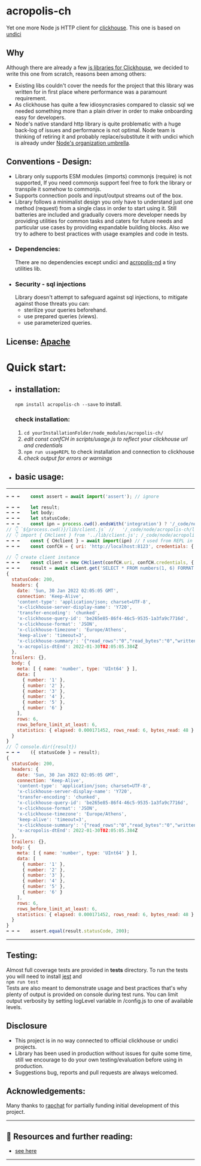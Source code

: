 # acropolis-ch
Yet one more Node js HTTP client for [clickhouse](https://clickhouse.com/). This one is based on [undici](https://undici.nodejs.org/)

## Why
Although there are already a few [js libraries for Clickhouse](https://clickhouse.com/docs/en/interfaces/third-party/client-libraries/),
we decided to write this one from scratch, reasons been among others:
-   Existing libs couldn't cover the needs for the project that this library was written for in first place where performance was a paramount requirement.
-   As clickhouse has quite a few idiosyncrasies compared to classic sql we needed something more than a plain driver in order to make 
    onboarding easy for developers.
-   Node's native standard http library is quite problematic with a huge back-log of issues and performance is not optimal.
    Node team is thinking of retiring it and probably replace/substitute it with undici which is already under [Node's organization umbrella](https://twitter.com/matteocollina/status/1298148085210775553?lang=en).

## Conventions - Design:
-   Library only supports ESM modules (imports) commonjs (require) is not supported, If you need commonjs support feel free to fork the library or transpile it somehow to commonjs.
-   Supports connection pools and input/output streams out of the box.
-   Library follows a minimalist design you only have to understand just one method (request) from a single class in order to start using it.
Still batteries are included and gradually covers more developer needs by providing utilities for common tasks and caters for future needs
and particular use cases by providing expandable building blocks. Also we try to adhere to best practices with usage examples and code in tests. 
-  ### Dependencies:
    There are no dependencies except undici and [acropolis-nd](https://github.com/nickmilon/acropolis-nd) a tiny utilities lib. 
-  ### Security - sql injections
    Library doesn't attempt to safeguard against sql injections, to mitigate against those threats you can:
    -   sterilize your queries beforehand.
    -   use prepared queries (views). 
    -   use parameterized queries.

## License: [Apache](./LICENSE)

# Quick start:
-   ## installation:
  
    `npm install acropolis-ch --save` to install.
    ### check installation:
    1.  `cd yourInstallationFolder/node_modules/acropolis-ch/`<br>
    2.  <em>edit const confCH in scripts/usage.js to reflect your clickhouse url and credentials</em><br>
    3.  `npm run usageREPL` to check installation and connection to clickhouse<br>
    4.  <em>check output for errors or warnings</em><br>
 
-   ## basic usage:
---
<!--usageStart-->
```js 
➡️ ➡️ ➡️	const assert = await import('assert'); // ignore

➡️ ➡️ ➡️	let result;
➡️ ➡️ ➡️	let body;
➡️ ➡️ ➡️	let statusCode;
➡️ ➡️ ➡️	const ipn = process.cwd().endsWith('integration') ? '/_code/node/acropolis-ch/lib/client.js' : './lib/client.js'; // ignore
// 👇 `${process.cwd()}/lib/client.js` //   '/_code/node/acropolis-ch/lib/client.js'; // ignore
// 👇 import { CHclient } from '../lib/client.js'; /_code/node/acropolis-ch/lib/client.js   await import('./lib/client.js')
➡️ ➡️ ➡️	const { CHclient } = await import(ipn) // ❗️ used from REPL in modules replace with: import { CHclient } from 'acropolis-ch';
➡️ ➡️ ➡️	const confCH = { uri: 'http://localhost:8123', credentials: { user: 'default', password: 'nickmilon' } };

// 👇 create client instance
➡️ ➡️ ➡️	const client = new CHclient(confCH.uri, confCH.credentials, { connections: 10 });
➡️ ➡️ ➡️	result = await client.get('SELECT * FROM numbers(1, 6) FORMAT JSON');
{
  statusCode: 200,
  headers: {
    date: 'Sun, 30 Jan 2022 02:05:05 GMT',
    connection: 'Keep-Alive',
    'content-type': 'application/json; charset=UTF-8',
    'x-clickhouse-server-display-name': 'Y720',
    'transfer-encoding': 'chunked',
    'x-clickhouse-query-id': 'be265e85-86f4-46c5-9535-1a3fa9c7716d',
    'x-clickhouse-format': 'JSON',
    'x-clickhouse-timezone': 'Europe/Athens',
    'keep-alive': 'timeout=3',
    'x-clickhouse-summary': '{"read_rows":"0","read_bytes":"0","written_rows":"0","written_bytes":"0","total_rows_to_read":"0"}',
    'x-acropolis-dtEnd': 2022-01-30T02:05:05.384Z
  },
  trailers: {},
  body: {
    meta: [ { name: 'number', type: 'UInt64' } ],
    data: [
      { number: '1' },
      { number: '2' },
      { number: '3' },
      { number: '4' },
      { number: '5' },
      { number: '6' }
    ],
    rows: 6,
    rows_before_limit_at_least: 6,
    statistics: { elapsed: 0.000171452, rows_read: 6, bytes_read: 48 }
  }
}
// 👇 console.dir({result})
➡️ ➡️ ➡️	({ statusCode } = result);
{
  statusCode: 200,
  headers: {
    date: 'Sun, 30 Jan 2022 02:05:05 GMT',
    connection: 'Keep-Alive',
    'content-type': 'application/json; charset=UTF-8',
    'x-clickhouse-server-display-name': 'Y720',
    'transfer-encoding': 'chunked',
    'x-clickhouse-query-id': 'be265e85-86f4-46c5-9535-1a3fa9c7716d',
    'x-clickhouse-format': 'JSON',
    'x-clickhouse-timezone': 'Europe/Athens',
    'keep-alive': 'timeout=3',
    'x-clickhouse-summary': '{"read_rows":"0","read_bytes":"0","written_rows":"0","written_bytes":"0","total_rows_to_read":"0"}',
    'x-acropolis-dtEnd': 2022-01-30T02:05:05.384Z
  },
  trailers: {},
  body: {
    meta: [ { name: 'number', type: 'UInt64' } ],
    data: [
      { number: '1' },
      { number: '2' },
      { number: '3' },
      { number: '4' },
      { number: '5' },
      { number: '6' }
    ],
    rows: 6,
    rows_before_limit_at_least: 6,
    statistics: { elapsed: 0.000171452, rows_read: 6, bytes_read: 48 }
  }
}
➡️ ➡️ ➡️	assert.equal(result.statusCode, 200);
```
<!--usageEnd-->
---
## Testing:
Almost full coverage tests are provided in __tests__ directory. To run the tests you will need to install [jest](https://jestjs.io/) and <br>
```npm run test ```<br>
Tests are also meant to demonstrate usage and best practices that's why plenty of output is provided on console during test runs.
You can limit output verbosity by setting logLevel variable in /config.js to one of available levels.
## Disclosure
-   This project is in no way connected to official clickhouse or undici projects.
-   Library has been used in production without issues for quite some time, still we encourage to do your own testing/evaluation before using in production.  
-   Suggestions bug, reports and pull requests are always welcomed.

## Acknowledgements:
Many thanks to [rapchat](https://rapchat.com) for partially funding initial development of this project.
___
## 📖 Resources and further reading:
- [see here](notes/resources.md)
___